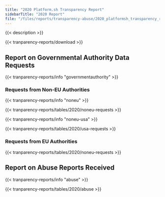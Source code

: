 ```yaml
---
title: "2020 Platform.sh Transparency Report"
sidebarTitle: "2020 Report"
file: "/files/reports/transparency-abuse/2020_platformsh_transparency_report.pdf"
---
```


{{< description >}}

{{< tranparency-reports/download >}}

## Report on Governmental Authority Data Requests

{{< tranparency-reports/info "governmentauthority" >}}

### Requests from Non-EU Authorities

{{< tranparency-reports/info "noneu" >}}

{{< tranparency-reports/tables/2020/noneu-requests >}}

{{< tranparency-reports/info "noneu-usa" >}}

{{< tranparency-reports/tables/2020/usa-requests >}}

### Requests from EU Authorities

{{< tranparency-reports/tables/2020/noneu-requests >}}

## Report on Abuse Reports Received 

{{< tranparency-reports/info "abuse" >}}

{{< tranparency-reports/tables/2020/abuse >}}
